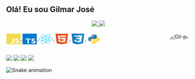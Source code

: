 ## Olá! Eu sou Gilmar José 
<div align="center">
  <a href="https://github.com/gilmargjs">
  <img height="180em" src="https://github-readme-stats.vercel.app/api?username=gilmargjs&show_icons=true&theme=dracula&include_all_commits=true&count_private=true"/>
  <img height="180em" src="https://github-readme-stats.vercel.app/api/top-langs/?username=gilmargjs&layout=compact&langs_count=7&theme=dracula"/>
</div>
<div style="display: inline_block"><br>
  <img align="center" alt="Gil-Js" height="30" width="40" src="https://raw.githubusercontent.com/devicons/devicon/master/icons/javascript/javascript-plain.svg">
  <img align="center" alt="Gil-Ts" height="30" width="40" src="https://raw.githubusercontent.com/devicons/devicon/master/icons/typescript/typescript-plain.svg">
  <img align="center" alt="Gil-React" height="30" width="40" src="https://raw.githubusercontent.com/devicons/devicon/master/icons/react/react-original.svg">
  <img align="center" alt="Gil-HTML" height="30" width="40" src="https://raw.githubusercontent.com/devicons/devicon/master/icons/html5/html5-original.svg">
  <img align="center" alt="Gil-CSS" height="30" width="40" src="https://raw.githubusercontent.com/devicons/devicon/master/icons/css3/css3-original.svg">
  <img align="center" alt="Gil-Python" height="30" width="40" src="https://raw.githubusercontent.com/devicons/devicon/master/icons/python/python-original.svg">
  <img align="right" alt="Gil-pic" height="150" style="border-radius:50px;" src="https://media.discordapp.net/attachments/639956127056134178/890373478988013628/Publicacoes_Instagram_1_1.png?width=676&height=676">
</div>
  
  ##
 
<div> 
  <a href="https://instagram.com/gilmarjose2014" target="_blank"><img src="https://img.shields.io/badge/-Instagram-%23E4405F?style=for-the-badge&logo=instagram&logoColor=white" target="_blank"></a>
 <a href="https://discord.gg/pDbY76q8Qf" target="_blank"><img src="https://img.shields.io/badge/Discord-7289DA?style=for-the-badge&logo=discord&logoColor=white" target="_blank"></a> 
  <a href="gilmarjose2014@gmail.com"><img src="https://img.shields.io/badge/-Gmail-%23333?style=for-the-badge&logo=gmail&logoColor=white" target="_blank"></a>
  <a href="https://www.linkedin.com/in/gilmarjose2014" target="_blank"><img src="https://img.shields.io/badge/-LinkedIn-%230077B5?style=for-the-badge&logo=linkedin&logoColor=white" target="_blank"></a> 
 
  ![Snake animation](https://github.com/gilmargjs/GILMAR-JOSE/blob/output/github-contribution-grid-snake.svg)
 
</div>
